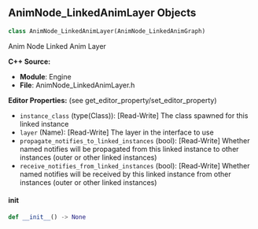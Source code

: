 ## AnimNode_LinkedAnimLayer Objects

```python
class AnimNode_LinkedAnimLayer(AnimNode_LinkedAnimGraph)
```

Anim Node Linked Anim Layer

**C++ Source:**

- **Module**: Engine
- **File**: AnimNode_LinkedAnimLayer.h

**Editor Properties:** (see get_editor_property/set_editor_property)

- ``instance_class`` (type(Class)):  [Read-Write] The class spawned for this linked instance
- ``layer`` (Name):  [Read-Write] The layer in the interface to use
- ``propagate_notifies_to_linked_instances`` (bool):  [Read-Write] Whether named notifies will be propagated from this linked instance to other instances (outer or other linked instances)
- ``receive_notifies_from_linked_instances`` (bool):  [Read-Write] Whether named notifies will be received by this linked instance from other instances (outer or other linked instances)

<a id="unreal.AnimNode_LinkedAnimLayer.__init__"></a>

#### __init__

```python
def __init__() -> None
```

<a id="unreal.AnimNode_Layer"></a>